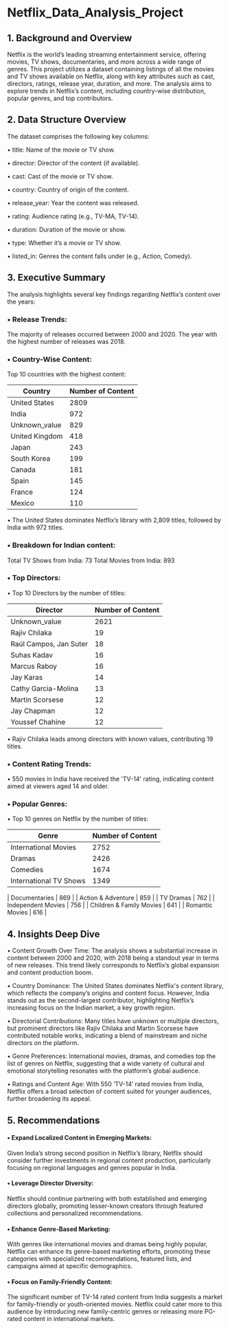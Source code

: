 # Netflix_Data_Analysis_Project

## 1. Background and Overview

Netflix is the world’s leading streaming entertainment service, offering movies, TV shows, documentaries, and more across a wide range of genres. This project utilizes a dataset containing listings of all the movies and TV shows available on Netflix, along with key attributes such as cast, directors, ratings, release year, duration, and more. The analysis aims to explore trends in Netflix’s content, including country-wise distribution, popular genres, and top contributors.

## 2. Data Structure Overview

The dataset comprises the following key columns:

•	title: Name of the movie or TV show.

•	director: Director of the content (if available).

•	cast: Cast of the movie or TV show.

•	country: Country of origin of the content.

•	release_year: Year the content was released.

•	rating: Audience rating (e.g., TV-MA, TV-14).

•	duration: Duration of the movie or show.

•	type: Whether it’s a movie or TV show.

•	listed_in: Genres the content falls under (e.g., Action, Comedy).

## 3. Executive Summary
The analysis highlights several key findings regarding Netflix’s content over the years:

### •	Release Trends:
The majority of releases occurred between 2000 and 2020.
The year with the highest number of releases was 2018.

### •	Country-Wise Content:
Top 10 countries with the highest content:

| Country         | Number of Content |
|-----------------|-------------------|
| United States   | 2809              |
| India           | 972               |
| Unknown_value   | 829               |
| United Kingdom  | 418               |
| Japan           | 243               |
| South Korea     | 199               |
| Canada          | 181               |
| Spain           | 145               |
| France          | 124               |
| Mexico          | 110               |


•	The United States dominates Netflix’s library with 2,809 titles, followed by India with 972 titles.

### •	Breakdown for Indian content:
Total TV Shows from India: 73
Total Movies from India: 893

### •  Top Directors:
•	Top 10 Directors by the number of titles:

| Director                   | Number of Content |
|----------------------------|-------------------|
| Unknown_value               | 2621              |
| Rajiv Chilaka               | 19                |
| Raúl Campos, Jan Suter      | 18                |
| Suhas Kadav                 | 16                |
| Marcus Raboy                | 16                |
| Jay Karas                   | 14                |
| Cathy Garcia-Molina         | 13                |
| Martin Scorsese             | 12                |
| Jay Chapman                 | 12                |
| Youssef Chahine             | 12                |


•	Rajiv Chilaka leads among directors with known values, contributing 19 titles.

### •  Content Rating Trends:
•	550 movies in India have received the 'TV-14' rating, indicating content aimed at viewers aged 14 and older.

### •  Popular Genres:
•	Top 10 genres on Netflix by the number of titles:

| Genre                      | Number of Content |
|----------------------------|-------------------|
| International Movies        | 2752              |
| Dramas                      | 2426              |
| Comedies                    | 1674              |
| International TV Shows      | 1349              |<img width="439" alt="Screenshot 2024-09-26 160800" src="https://github.com/user-attachments/assets/7c5133a2-9109-495e-82dd-0aa9bcfc2c57">

| Documentaries               | 869               |
| Action & Adventure          | 859               |
| TV Dramas                   | 762               |
| Independent Movies          | 756               |
| Children & Family Movies    | 641               |
| Romantic Movies             | 616               |



## 4. Insights Deep Dive

•	Content Growth Over Time: The analysis shows a substantial increase in content between 2000 and 2020, with 2018 being a standout year in terms of new releases. This trend likely corresponds to Netflix’s global expansion and content production boom.

•	Country Dominance: The United States dominates Netflix's content library, which reflects the company’s origins and content focus. However, India stands out as the second-largest contributor, highlighting Netflix’s increasing focus on the Indian market, a key growth region.

•	Directorial Contributions: Many titles have unknown or multiple directors, but prominent directors like Rajiv Chilaka and Martin Scorsese have contributed notable works, indicating a blend of mainstream and niche directors on the platform.

•	Genre Preferences: International movies, dramas, and comedies top the list of genres on Netflix, suggesting that a wide variety of cultural and emotional storytelling resonates with the platform’s global audience.

•	Ratings and Content Age: With 550 ‘TV-14’ rated movies from India, Netflix offers a broad selection of content suited for younger audiences, further broadening its appeal.

## 5. Recommendations

#### •	Expand Localized Content in Emerging Markets: 
Given India’s strong second position in Netflix’s library, Netflix should consider further investments in regional content production, particularly focusing on regional languages and genres popular in India.

#### •	Leverage Director Diversity: 
Netflix should continue partnering with both established and emerging directors globally, promoting lesser-known creators through featured collections and personalized recommendations.

#### •	Enhance Genre-Based Marketing: 
With genres like international movies and dramas being highly popular, Netflix can enhance its genre-based marketing efforts, promoting these categories with specialized recommendations, featured lists, and campaigns aimed at specific demographics.

#### •	Focus on Family-Friendly Content: 
The significant number of TV-14 rated content from India suggests a market for family-friendly or youth-oriented movies. Netflix could cater more to this audience by introducing new family-centric genres or releasing more PG-rated content in international markets.
